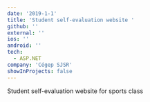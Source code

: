 ```yaml
---
date: '2019-1-1'
title: 'Student self-evaluation website '
github: ''
external: ''
ios: ''
android: ''
tech:
  - ASP.NET
company: 'Cégep SJSR'
showInProjects: false
---
```


Student self-evaluation website for sports class